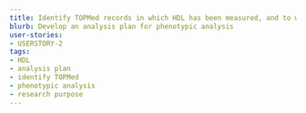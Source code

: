```yaml
---
title: Identify TOPMed records in which HDL has been measured, and to which the user has access for a given research purpose
blurb: Develop an analysis plan for phenotypic analysis
user-stories:
- USERSTORY-2
tags:
- HDL
- analysis plan
- identify TOPMed
- phenotypic analysis
- research purpose
---
```


